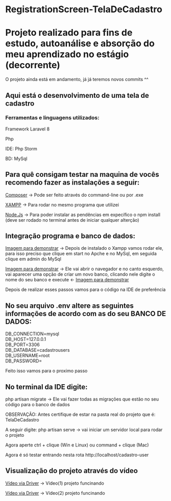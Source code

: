 # RegistrationScreen-TelaDeCadastro
<h1>Projeto realizado para fins de estudo, autoanálise e absorção do meu aprendizado no estágio (decorrente)</h1>
<p>O projeto ainda está em andamento, já já teremos novos commits ^^</p>

<h2>Aqui está o desenvolvimento de uma tela de cadastro</h2>
   <h3>Ferramentas e linguagens utilizados:</h3>
   <p>Framework Laravel 8</p>
   <p>Php</p>
   <p>IDE: Php Storm</p>
   <p>BD: MySql</p>

<h2>Para quê consigam testar na maquina de vocês recomendo fazer as instalações a seguir:</h2>
<p><a href="https://getcomposer.org/download/">Composer</a> -> Pode ser feito através do command-line ou por .exe</p>
<p><a href="https://www.apachefriends.org/download.html">XAMPP</a> -> Para rodar no mesmo programa que utilizei</p>
<p><a href="https://nodejs.org/en/download/">Node.Js</a> -> Para poder instalar as pendências em expecífico o npm install (deve ser rodado no terminal antes de iniciar qualquer alterção)</p>

<h2>Integração programa e banco de dados:</h2>
<p><a href="https://prnt.sc/241ns9t">Imagem para demonstrar</a> -> Depois de instalado o Xampp vamos rodar ele, para isso preciso que clique em start no Apche e no MySql, em seguida clique em admin do MySql</p>
<p><a href="https://prnt.sc/241n1km">Imagem para demonstrar</a> -> Ele vai abrir o navegador e no canto esquerdo, vai aparecer uma opção de criar um novo banco, clicando nele digite o nome do seu banco e execute <- <a href="https://prnt.sc/241omr6">Imagem para demonstrar</a></p>
<p>Depois de realizar esses passos vamos para o código na IDE de preferência</p>

<h2>No seu arquivo .env altere as seguintes informações de acordo com as do seu BANCO DE DADOS:</h2>
<p>
DB_CONNECTION=mysql
<br>
DB_HOST=127.0.0.1
<br>
DB_PORT=3306
<br>
DB_DATABASE=cadastrousers
<br>
DB_USERNAME=root
<br>
DB_PASSWORD=
</p>

<p>Feito isso vamos para o proximo passo</p>

<h2>No terminal da IDE digite:</h2>
<p>php artisan migrate -> Ele vai fazer todas as migrações que estão no seu código para o banco de dados</p>
<p>OBSERVAÇÃO: Antes certifique de estar na pasta real do projeto que é: TelaDeCadastro</p> 

<p>A seguir digite: php artisan serve -> vai iniciar um servidor local para rodar o projeto</p>
<p>Agora aperte ctrl + clique (Win e Linux) ou command + clique (Mac)</p>

<p>Agora é só testar entrando nesta rota http://localhost/cadastro-user</p>

<h2>Visualização do projeto através do vídeo</h2>
<p><a href="https://drive.google.com/file/d/1qgbY0owkNUCfISvaH5907YUvQjPJbz0O/view?usp=sharing">Vídeo via Driver</a> -> Vídeo(1) projeto funcinando</p>
<p><a href="https://drive.google.com/file/d/1qVCbeHr8CPsE81vIbAeSozvahVucaPh8/view?usp=sharing">Vídeo via Driver</a> -> Vídeo(2) projeto funcinando</p>

